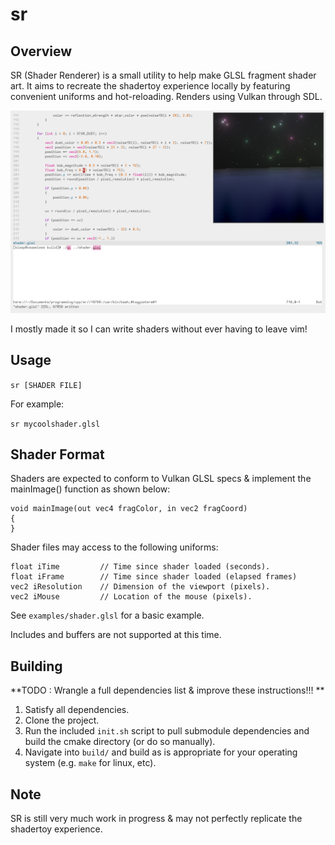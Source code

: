 # sr

## Overview

SR (Shader Renderer) is a small utility to help make GLSL fragment shader art. It aims to recreate the shadertoy experience locally by featuring convenient uniforms and hot-reloading. Renders using Vulkan through SDL.

![Image of SR rendering a shader while the shader is being developed.](docs/image_demo_0.png)

I mostly made it so I can write shaders without ever having to leave vim!

## Usage

`sr [SHADER FILE]`

For example:

`sr mycoolshader.glsl`

## Shader Format

Shaders are expected to conform to Vulkan GLSL specs & implement the mainImage() function as shown below:

```
void mainImage(out vec4 fragColor, in vec2 fragCoord)
{
}
```

Shader files may access to the following uniforms:

```
float iTime         // Time since shader loaded (seconds).
float iFrame        // Time since shader loaded (elapsed frames)
vec2 iResolution    // Dimension of the viewport (pixels).
vec2 iMouse         // Location of the mouse (pixels).
```

See `examples/shader.glsl` for a basic example.

Includes and buffers are not supported at this time.

## Building

**TODO : Wrangle a full dependencies list & improve these instructions!!! **

1. Satisfy all dependencies.
2. Clone the project.
3. Run the included `init.sh` script to pull submodule dependencies and build the cmake directory (or do so manually).
4. Navigate into `build/` and build as is appropriate for your operating system (e.g. `make` for linux, etc).

## Note

SR is still very much work in progress & may not perfectly replicate the shadertoy experience.
